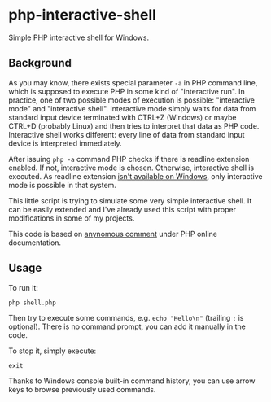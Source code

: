 # php-interactive-shell
Simple PHP interactive shell for Windows.

## Background

As you may know, there exists special parameter `-a` in PHP command line, which is supposed to execute PHP in some kind of "interactive run". In practice, one of two possible modes of execution is possible: "interactive mode" and "interactive shell". Interactive mode simply waits for data from standard input device terminated with CTRL+Z (Windows) or maybe CTRL+D (probably Linux) and then tries to interpret that data as PHP code. Interactive shell works different: every line of data from standard input device is interpreted immediately.

After issuing `php -a` command PHP checks if there is readline extension enabled. If not, interactive mode is chosen. Otherwise, interactive shell is executed. As readline extension [isn't available on Windows][1], only interactive mode is possible in that system.

This little script is trying to simulate some very simple interactive shell. It can be easily extended and I've already used this script with proper modifications in some of my projects.

This code is based on [anynomous comment][2] under PHP online documentation.

## Usage

To run it:

`php shell.php`

Then try to execute some commands, e.g. `echo "Hello\n"` (trailing `;` is optional). There is no command prompt, you can add it manually in the code.

To stop it, simply execute:

`exit`

Thanks to Windows console built-in command history, you can use arrow keys to browse previously used commands.

[1]: http://www.php.net/manual/en/intro.readline.php
[2]: http://php.net/manual/en/features.commandline.interactive.php#98642
